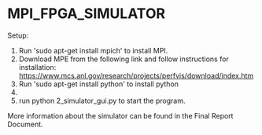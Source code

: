 # MPI_FPGA_SIMULATOR

Setup:

1. Run 'sudo apt-get install mpich' to install MPI.
2. Download MPE from the following link and follow instructions for installation: https://www.mcs.anl.gov/research/projects/perfvis/download/index.htm
3. Run 'sudo apt-get install python' to install python
4. 
5. run python 2_simulator_gui.py to start the program.


More information about the simulator can be found in the Final Report Document.
